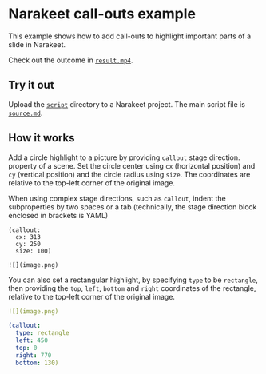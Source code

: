 # Narakeet call-outs example 

This example shows how to add call-outs to highlight important parts of a slide in Narakeet. 

Check out the outcome in [`result.mp4`](result.mp4).

## Try it out

Upload the [`script`](script) directory to a Narakeet project. The main script file is [`source.md`](script/source.md).

## How it works

Add a circle highlight to a picture by providing `callout` stage direction. property of a scene. Set the circle center using `cx` (horizontal position) and `cy` (vertical position) and the circle radius using `size`. The coordinates are relative to the top-left corner of the original image.


When using complex stage directions, such as `callout`, indent the subproperties by two spaces or a tab (technically, the stage direction block enclosed in brackets is YAML)

```
(callout:
  cx: 313
  cy: 250
  size: 100)

![](image.png)
```

You can also set a rectangular highlight, by specifying `type` to be `rectangle`, then providing the `top`, `left`, `bottom` and `right` coordinates of the rectangle, relative to the top-left corner of the original image.

```yaml
![](image.png)

(callout:
  type: rectangle
  left: 450
  top: 0
  right: 770
  bottom: 130)
```

